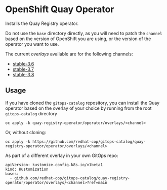 # OpenShift Quay Operator

Installs the Quay Registry operator.

Do not use the `base` directory directly, as you will need to patch the `channel` based on the version of OpenShift you are using, or the version of the operator you want to use.

The current *overlays* available are for the following channels:
* [stable-3.6](overlays/stable-3.6)
* [stable-3.7](overlays/stable-3.7)
* [stable-3.8](overlays/stable-3.8)

## Usage

If you have cloned the `gitops-catalog` repository, you can install the Quay operator based on the overlay of your choice by running from the root `gitops-catalog` directory

```
oc apply -k quay-registry-operator/operator/overlays/<channel>
```

Or, without cloning:

```
oc apply -k https://github.com/redhat-cop/gitops-catalog/quay-registry-operator/operator/overlays/<channel>
```

As part of a different overlay in your own GitOps repo:

```
apiVersion: kustomize.config.k8s.io/v1beta1
kind: Kustomization
bases:
  - github.com/redhat-cop/gitops-catalog/quay-registry-operator/operator/overlays/<channel>?ref=main
```
